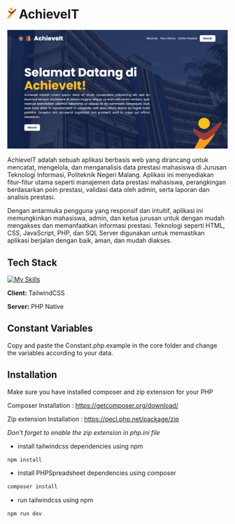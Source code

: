 
# <img src="public/img/Logo_achieveIT.png" width= 20px> AchieveIT

![alt text](/public/img/landing-page.png)

AchieveIT adalah sebuah aplikasi berbasis web yang dirancang untuk mencatat, mengelola, dan menganalisis data prestasi mahasiswa di Jurusan Teknologi Informasi, Politeknik Negeri Malang. Aplikasi ini menyediakan fitur-fitur utama seperti manajemen data prestasi mahasiswa, perangkingan berdasarkan poin prestasi, validasi data oleh admin, serta laporan dan analisis prestasi.

Dengan antarmuka pengguna yang responsif dan intuitif, aplikasi ini memungkinkan mahasiswa, admin, dan ketua jurusan untuk dengan mudah mengakses dan memanfaatkan informasi prestasi. Teknologi seperti HTML, CSS, JavaScript, PHP, dan SQL Server digunakan untuk memastikan aplikasi berjalan dengan baik, aman, dan mudah diakses.



## Tech Stack

[![My Skills](https://skillicons.dev/icons?i=php,html,css,js,tailwind)]()

**Client:** TailwindCSS

**Server:** PHP Native

## Constant Variables

Copy and paste the Constant.php.example in the core folder and change the variables according to your data.

## Installation

Make sure you have installed composer and zip extension for your PHP

Composer Installation : https://getcomposer.org/download/

Zip extension Installation : https://pecl.php.net/package/zip

*Don't forget to enable the zip extension in php.ini file*

- install tailwindcss dependencies using npm
```bash
npm install
```

- install PHPSpreadsheet dependencies using composer
```bash
composer install
```

- run tailwindcss using npm
```bash
npm run dev
```    